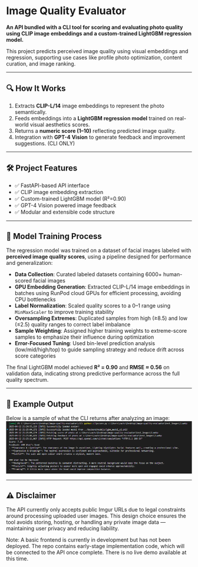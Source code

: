 # Image Quality Evaluator

**An API bundled with a CLI tool for scoring and evaluating photo quality using CLIP image embeddings and a custom-trained LightGBM regression model.**

This project predicts perceived image quality using visual embeddings and regression, supporting use cases like profile photo optimization, content curation, and image ranking.

---

## 🔍 How It Works

1. Extracts **CLIP-L/14** image embeddings to represent the photo semantically.
2. Feeds embeddings into a **LightGBM regression model** trained on real-world visual aesthetics scores.
3. Returns a **numeric score (1–10)** reflecting predicted image quality.
4. Integration with **GPT-4 Vision** to generate feedback and improvement suggestions. (CLI ONLY)

---

## 🛠️ Project Features

- ✅ FastAPI-based API interface
- ✅ CLIP image embedding extraction
- ✅ Custom-trained LightGBM model (R²=0.90)
- ✅ GPT-4 Vision powered image feedback
- ✅ Modular and extensible code structure

---

## 🧠 Model Training Process

The regression model was trained on a dataset of facial images labeled with **perceived image quality scores**, using a pipeline designed for performance and generalization:

- **Data Collection**: Curated labeled datasets containing 6000+ human-scored facial images
- **GPU Embedding Generation**: Extracted CLIP-L/14 image embeddings in batches using RunPod cloud GPUs for efficient processing, avoiding CPU bottlenecks
- **Label Normalization**: Scaled quality scores to a 0–1 range using `MinMaxScaler` to improve training stability
- **Oversampling Extremes**: Duplicated samples from high (≥8.5) and low (≤2.5) quality ranges to correct label imbalance
- **Sample Weighting**: Assigned higher training weights to extreme-score samples to emphasize their influence during optimization
- **Error-Focused Tuning**: Used bin-level prediction analysis (low/mid/high/top) to guide sampling strategy and reduce drift across score categories

The final LightGBM model achieved **R² = 0.90** and **RMSE ≈ 0.56** on validation data, indicating strong predictive performance across the full quality spectrum.

---

## 📸 Example Output

Below is a sample of what the CLI returns after analyzing an image:
![Image](readme_image.png)

---

## ⚠️ Disclaimer

The API currently only accepts public Imgur URLs due to legal constraints around processing uploaded user images. This design choice ensures the tool avoids storing, hosting, or handling any private image data — maintaining user privacy and reducing liability.

Note: A basic frontend is currently in development but has not been deployed. The repo contains early-stage implementation code, which will be connected to the API once complete. There is no live demo available at this time.
